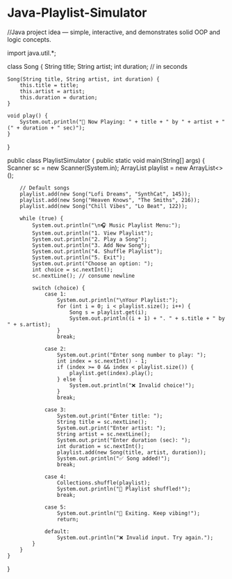 # Java-Playlist-Simulator
//Java project idea — simple, interactive, and demonstrates solid OOP and logic concepts.

import java.util.*;

class Song {
    String title;
    String artist;
    int duration; // in seconds

    Song(String title, String artist, int duration) {
        this.title = title;
        this.artist = artist;
        this.duration = duration;
    }

    void play() {
        System.out.println("🎵 Now Playing: " + title + " by " + artist + " (" + duration + " sec)");
    }
}

public class PlaylistSimulator {
    public static void main(String[] args) {
        Scanner sc = new Scanner(System.in);
        ArrayList<Song> playlist = new ArrayList<>();

        // Default songs
        playlist.add(new Song("Lofi Dreams", "SynthCat", 145));
        playlist.add(new Song("Heaven Knows", "The Smiths", 216));
        playlist.add(new Song("Chill Vibes", "Lo Beat", 122));

        while (true) {
            System.out.println("\n🎧 Music Playlist Menu:");
            System.out.println("1. View Playlist");
            System.out.println("2. Play a Song");
            System.out.println("3. Add New Song");
            System.out.println("4. Shuffle Playlist");
            System.out.println("5. Exit");
            System.out.print("Choose an option: ");
            int choice = sc.nextInt();
            sc.nextLine(); // consume newline

            switch (choice) {
                case 1:
                    System.out.println("\nYour Playlist:");
                    for (int i = 0; i < playlist.size(); i++) {
                        Song s = playlist.get(i);
                        System.out.println((i + 1) + ". " + s.title + " by " + s.artist);
                    }
                    break;

                case 2:
                    System.out.print("Enter song number to play: ");
                    int index = sc.nextInt() - 1;
                    if (index >= 0 && index < playlist.size()) {
                        playlist.get(index).play();
                    } else {
                        System.out.println("❌ Invalid choice!");
                    }
                    break;

                case 3:
                    System.out.print("Enter title: ");
                    String title = sc.nextLine();
                    System.out.print("Enter artist: ");
                    String artist = sc.nextLine();
                    System.out.print("Enter duration (sec): ");
                    int duration = sc.nextInt();
                    playlist.add(new Song(title, artist, duration));
                    System.out.println("✅ Song added!");
                    break;

                case 4:
                    Collections.shuffle(playlist);
                    System.out.println("🔀 Playlist shuffled!");
                    break;

                case 5:
                    System.out.println("👋 Exiting. Keep vibing!");
                    return;

                default:
                    System.out.println("❌ Invalid input. Try again.");
            }
        }
    }
}
